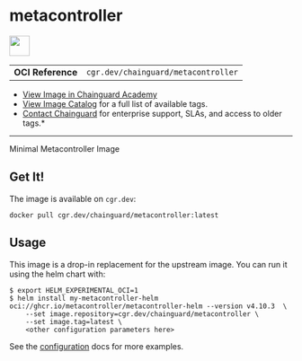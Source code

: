 <!--monopod:start-->
# metacontroller

<!--url:start-->
<a href="https://github.com/metacontroller/metacontroller">
<!--logo:start-->
  <img src="https://storage.googleapis.com/chainguard-academy/logos/metacontroller/logo.svg" width="36px" height="36px" />
<!--logo:end-->
</a>
<!--url:end-->

| | |
| - | - |
| **OCI Reference** | `cgr.dev/chainguard/metacontroller` |

* [View Image in Chainguard Academy](https://edu.chainguard.dev/chainguard/chainguard-images/reference/metacontroller/overview/)
* [View Image Catalog](https://console.enforce.dev/images/catalog) for a full list of available tags.
* [Contact Chainguard](https://www.chainguard.dev/chainguard-images) for enterprise support, SLAs, and access to older tags.*
---
<!--monopod:end-->

<!--overview:start-->
Minimal Metacontroller Image
<!--overview:end-->

<!--getting:start-->
## Get It!
The image is available on `cgr.dev`:

```
docker pull cgr.dev/chainguard/metacontroller:latest
```
<!--getting:end-->

<!--body:start-->
## Usage

This image is a drop-in replacement for the upstream image.
You can run it using the helm chart with:

```shell
$ export HELM_EXPERIMENTAL_OCI=1
$ helm install my-metacontroller-helm oci://ghcr.io/metacontroller/metacontroller-helm --version v4.10.3  \
    --set image.repository=cgr.dev/chainguard/metacontroller \
    --set image.tag=latest \
    <other configuration parameters here>
```

See the [configuration](https://metacontroller.github.io/metacontroller/guide/helm-install.html#configuration) docs for more examples.
<!--body:end-->
